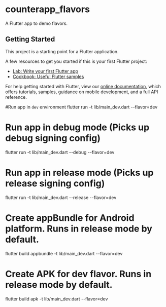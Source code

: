 # counterapp_flavors

A Flutter app to demo flavors.

## Getting Started

This project is a starting point for a Flutter application.

A few resources to get you started if this is your first Flutter project:

- [Lab: Write your first Flutter app](https://flutter.dev/docs/get-started/codelab)
- [Cookbook: Useful Flutter samples](https://flutter.dev/docs/cookbook)

For help getting started with Flutter, view our
[online documentation](https://flutter.dev/docs), which offers tutorials,
samples, guidance on mobile development, and a full API reference.

#Run app in `dev` environment
flutter run -t lib/main_dev.dart --flavor=dev

# Run app in debug mode (Picks up debug signing config)

flutter run -t lib/main_dev.dart --debug --flavor=dev

# Run app in release mode (Picks up release signing config)

flutter run -t lib/main_dev.dart --release --flavor=dev

# Create appBundle for Android platform. Runs in release mode by default.

flutter build appbundle -t lib/main_dev.dart --flavor=dev

# Create APK for dev flavor. Runs in release mode by default.

flutter build apk -t lib/main_dev.dart --flavor=dev
